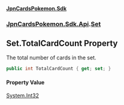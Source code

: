 #### [JpnCardsPokemon.Sdk](index.md 'index')
### [JpnCardsPokemon.Sdk.Api](JpnCardsPokemon.Sdk.Api.md 'JpnCardsPokemon.Sdk.Api').[Set](JpnCardsPokemon.Sdk.Api.Set.md 'JpnCardsPokemon.Sdk.Api.Set')

## Set.TotalCardCount Property

The total number of cards in the set.

```csharp
public int TotalCardCount { get; set; }
```

#### Property Value
[System.Int32](https://docs.microsoft.com/en-us/dotnet/api/System.Int32 'System.Int32')